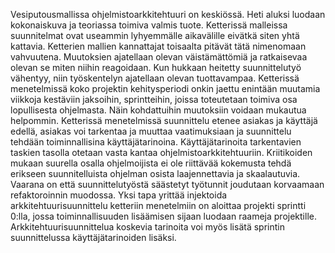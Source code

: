 Vesiputousmallissa ohjelmistoarkkitehtuuri on keskiössä. Heti aluksi luodaan kokonaiskuva ja teoriassa toimiva valmis tuote. Ketterissä malleissa suunnitelmat ovat useammin lyhyemmälle aikavälille eivätkä siten yhtä kattavia. Ketterien mallien kannattajat toisaalta pitävät tätä nimenomaan vahvuutena. Muutoksien ajatellaan olevan väistämättömiä ja ratkaisevaa olevan se miten niihin reagoidaan. Kun hukkaan heitetty suunnittelutyö vähentyy, niin työskentelyn ajatellaan olevan tuottavampaa. Ketterissä menetelmissä koko projektin kehitysperiodi onkin jaettu enintään muutamia viikkoja kestäviin jaksoihin, sprintteihin, joissa toteutetaan toimiva osa lopullisesta ohjelmasta. Näin kohdattuihin muutoksiin voidaan mukautua helpommin. Ketterissä menetelmissä suunnittelu etenee asiakas ja käyttäjä edellä, asiakas voi tarkentaa ja muuttaa vaatimuksiaan ja suunnittelu tehdään toiminnallisina käyttäjätarinoina. Käyttäjätarinoita tarkentavien taskien tasolla otetaan vasta kantaa ohjelmistoarkkitehtuuriin. Kriitikoiden mukaan suurella osalla ohjelmoijista ei ole riittävää kokemusta tehdä erikseen suunnitelluista ohjelman osista laajennettavia ja skaalautuvia. Vaarana on että suunnittelutyöstä säästetyt työtunnit joudutaan korvaamaan refaktoroinnin muodossa. Yksi tapa yrittää injektoida arkkitehtuurisuunnittelu ketteriin menetelmiin on aloittaa projekti sprintti 0:lla, jossa toiminnallisuuden lisäämisen sijaan luodaan raameja projektille. Arkkitehtuurisuunnittelua koskevia tarinoita voi myös lisätä sprintin suunnittelussa käyttäjätarinoiden lisäksi.
